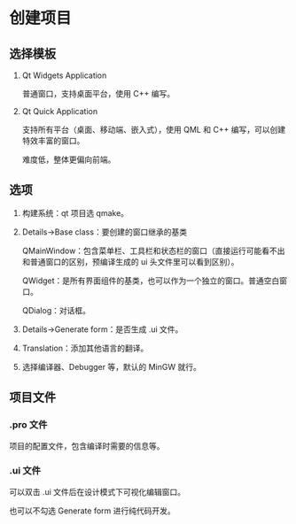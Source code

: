 # 创建项目

## 选择模板

1. Qt Widgets Application

   普通窗口，支持桌面平台，使用 C++ 编写。

2. Qt Quick Application

   支持所有平台（桌面、移动端、嵌入式），使用 QML 和 C++ 编写，可以创建特效丰富的窗口。

   难度低，整体更偏向前端。

## 选项

1. 构建系统：qt 项目选 qmake。

2. Details->Base class：要创建的窗口继承的基类

   QMainWindow：包含菜单栏、工具栏和状态栏的窗口（直接运行可能看不出和普通窗口的区别，预编译生成的 ui 头文件里可以看到区别）。

   QWidget：是所有界面组件的基类，也可以作为一个独立的窗口。普通空白窗口。

   QDialog：对话框。

3. Details->Generate form：是否生成 .ui 文件。

4. Translation：添加其他语言的翻译。

5. 选择编译器、Debugger 等，默认的 MinGW 就行。

## 项目文件

### .pro 文件

项目的配置文件，包含编译时需要的信息等。

### .ui 文件

可以双击 .ui 文件后在设计模式下可视化编辑窗口。

也可以不勾选 Generate form 进行纯代码开发。

